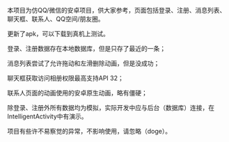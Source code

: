 本项目为仿QQ/微信的安卓项目，供大家参考，页面包括登录、注册、消息列表、聊天框、联系人、QQ空间/朋友圈。


更新了apk，可以下载到真机上测试。


登录、注册数据存在本地数据库，但是只存了最近的一条；


消息列表尝试了允许拖动和左滑删除动画，但是没成功；


聊天框获取访问相册权限最高支持API 32；


联系人页面的动画使用的安卓原生动画，略有僵硬；


除登录、注册外所有数据均为模拟，实际开发中应与后台（数据库）连接，在IntelligentActivity中有演示。


项目有些许不易察觉的异常，不影响使用，请忽略（doge）。

